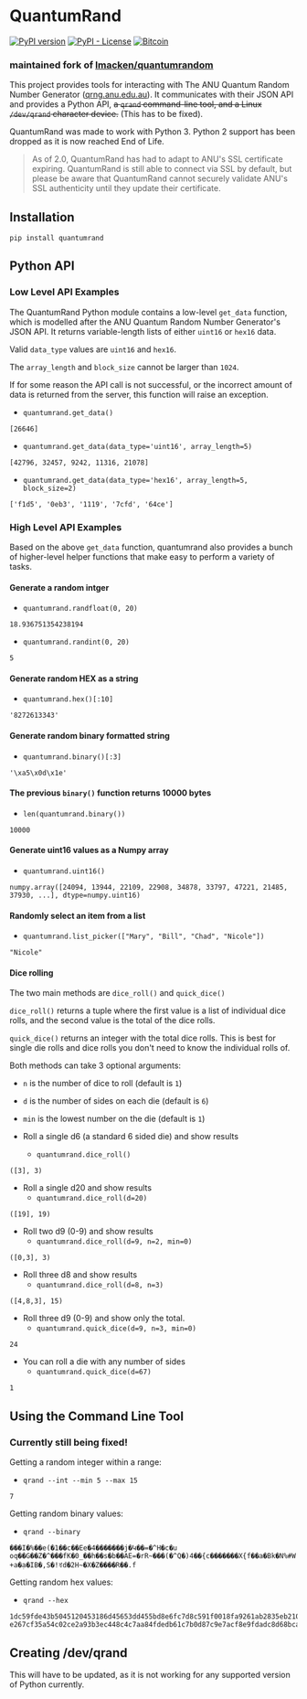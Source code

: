 # QuantumRand

[![PyPI version](https://badge.fury.io/py/quantumrand.svg)](https://pypi.org/project/quantumrand/) [![PyPI - License](https://img.shields.io/pypi/l/quantumrand)](https://pypi.org/project/quantumrand/) [![Bitcoin](https://img.shields.io/badge/BTC-143TbUxTB9XPqBKu565acFXCHWSdsRLnKK-blue)](https://www.blockchain.com/btc/address/143TbUxTB9XPqBKu565acFXCHWSdsRLnKK)

### maintained fork of [lmacken/quantumrandom](https://github.com/lmacken/quantumrandom)

This project provides tools for interacting with The ANU Quantum Random Number Generator ([qrng.anu.edu.au](http://qrng.anu.edu.au>`)). It communicates with their JSON API and provides a Python API, ~~a `qrand` command-line tool, and a Linux `/dev/qrand` character device.~~ (This has to be fixed).

QuantumRand was made to work with Python 3. Python 2 support has been dropped as it is now reached End of Life.

> As of 2.0, QuantumRand has had to adapt to ANU's SSL certificate expiring. QuantumRand is still able to connect via SSL by default, but please be aware that QuantumRand cannot securely validate ANU's SSL authenticity until they update their certificate.

## Installation

`pip install quantumrand`

## Python API

### Low Level API Examples

The QuantumRand Python module contains a low-level `get_data`
function, which is modelled after the ANU Quantum Random Number
Generator's JSON API. It returns variable-length lists of either
`uint16` or `hex16` data.

Valid `data_type` values are `uint16` and `hex16`.

The `array_length` and `block_size` cannot be larger than `1024`.

If for some reason the API call is not successful, or the incorrect amount of data is returned from the server, this function will raise an exception.

* `quantumrand.get_data()`

```
[26646]
```

* `quantumrand.get_data(data_type='uint16', array_length=5)`

```
[42796, 32457, 9242, 11316, 21078]
```

* `quantumrand.get_data(data_type='hex16', array_length=5, block_size=2)`

```
['f1d5', '0eb3', '1119', '7cfd', '64ce']
```

### High Level API Examples

Based on the above `get_data` function, quantumrand also provides a bunch
of higher-level helper functions that make easy to perform a variety of
tasks.

#### Generate a random intger

* `quantumrand.randfloat(0, 20)`

```
18.936751354238194
```

* `quantumrand.randint(0, 20)`

```
5
```

#### Generate random HEX as a string

* `quantumrand.hex()[:10]`

```
'8272613343'
```

#### Generate random binary formatted string

* `quantumrand.binary()[:3]`

```
'\xa5\x0d\x1e'
```

#### The previous `binary()` function returns 10000 bytes

* `len(quantumrand.binary())`

```
10000
```

#### Generate uint16 values as a Numpy array

* `quantumrand.uint16()`

```
numpy.array([24094, 13944, 22109, 22908, 34878, 33797, 47221, 21485, 37930, ...], dtype=numpy.uint16)
```

#### Randomly select an item from a list

* `quantumrand.list_picker(["Mary", "Bill", "Chad", "Nicole"])`

```
"Nicole"
```

#### Dice rolling

The two main methods are `dice_roll()` and `quick_dice()`

`dice_roll()` returns a tuple where the first value is a list of individual dice rolls, and the second value is the total of the dice rolls.

`quick_dice()` returns an integer with the total dice rolls. This is best for single die rolls and dice rolls you don't need to know the individual rolls of.

Both methods can take 3 optional arguments:
* `n` is the number of dice to roll (default is `1`)
* `d` is the number of sides on each die (default is `6`)
* `min` is the lowest number on the die (default is `1`)

* Roll a single d6 (a standard 6 sided die) and show results
  * `quantumrand.dice_roll()`

```
([3], 3)
```

* Roll a single d20 and show results
  * `quantumrand.dice_roll(d=20)`

```
([19], 19)
```

* Roll two d9 (0-9) and show results
  * `quantumrand.dice_roll(d=9, n=2, min=0)`

```
([0,3], 3)
```

* Roll three d8 and show results
  * `quantumrand.dice_roll(d=8, n=3)`

```
([4,8,3], 15)
```

* Roll three d9 (0-9) and show only the total.
  * `quantumrand.quick_dice(d=9, n=3, min=0)`

```
24
```

* You can roll a die with any number of sides
  * `quantumrand.quick_dice(d=67)`

```
1
```

## Using the Command Line Tool

### Currently still being fixed!

Getting a random integer within a range:

* `qrand --int --min 5 --max 15`

```
7
```

Getting random binary values:

* `qrand --binary`

```
���I�%��e(�1��c��Ee�4�������j�Կ��=�^H�c�u
oq��G��Z�^���fK�0_��h��s�b��AE=�rR~���(�^Q�)4��{c�������X{f��a�Bk�N%#W
+a�a̙�IB�,S�!ꀔd�2H~�X�Z����R��.f
```

Getting random hex values:

* `qrand --hex`

```
1dc59fde43b5045120453186d45653dd455bd8e6fc7d8c591f0018fa9261ab2835eb210e8
e267cf35a54c02ce2a93b3ec448c4c7aa84fdedb61c7b0d87c9e7acf8e9fdadc8d68bcaa5a
```

## Creating /dev/qrand

This will have to be updated, as it is not working for any supported version of Python currently.
